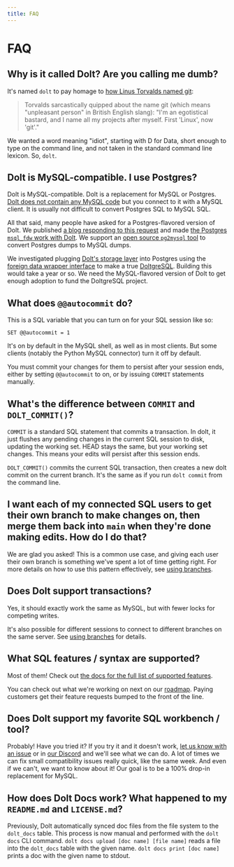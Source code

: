 ```yaml
---
title: FAQ
---
```


# FAQ

## Why is it called Dolt? Are you calling me dumb?

It's named `dolt` to pay homage to [how Linus Torvalds named
git](https://en.wikipedia.org/wiki/Git#Naming):

> Torvalds sarcastically quipped about the name git (which means
> "unpleasant person" in British English slang): "I'm an egotistical
> bastard, and I name all my projects after myself. First 'Linux',
> now 'git'."

We wanted a word meaning "idiot", starting with D for Data,
short enough to type on the command line, and
not taken in the standard command line lexicon. So,
`dolt`.

## Dolt is MySQL-compatible. I use Postgres?

Dolt is MySQL-compatible. Dolt is a replacement for MySQL or Postgres.
[Dolt does not contain any MySQL code](../architecture/architecture.md)
but you connect to it with a MySQL client. It is usually not difficult
to convert Postgres SQL to MySQL SQL.

All that said, many people have asked for a Postgres-flavored version
of Dolt. We published [a blog responding to this request](https://www.dolthub.com/blog/2022-03-28-have-postgres-want-dolt/)
and made [the Postgres `msql_fdw` work with Dolt](https://www.dolthub.com/blog/2023-04-12-dolt-with-mysql_fdw/). We support an [open source `pg2mysql` tool](https://github.com/dolthub/pg2mysql) to convert Postgres dumps to MySQL dumps.

We investigated plugging [Dolt's storage layer](../architecture/storage-engine.md) into Postgres using the [foreign data wrapper interface](https://www.dolthub.com/blog/2022-01-26-creating-a-postgres-foreign-data-wrapper/) to make a true [DoltgreSQL](https://www.doltgresql.com). Building this would take a year or so. We need the MySQL-flavored version of Dolt to get enough adoption to fund the DoltgreSQL project.

## What does `@@autocommit` do?

This is a SQL variable that you can turn on for your SQL session like so:

`SET @@autocommit = 1`

It's on by default in the MySQL shell, as well as in most clients. But
some clients (notably the Python MySQL connector) turn it off by
default.

You must commit your changes for them to persist after your session
ends, either by setting `@@autocommit` to on, or by issuing `COMMIT`
statements manually.

## What's the difference between `COMMIT` and `DOLT_COMMIT()`?

`COMMIT` is a standard SQL statement that commits a transaction. In
dolt, it just flushes any pending changes in the current SQL session
to disk, updating the working set. HEAD stays the same, but your
working set changes. This means your edits will persist after this
session ends.

`DOLT_COMMIT()` commits the current SQL transaction, then creates a
new dolt commit on the current branch. It's the same as if you run
`dolt commit` from the command line.

## I want each of my connected SQL users to get their own branch to make changes on, then merge them back into `main` when they're done making edits. How do I do that?

We are glad you asked! This is a common use case, and giving each user
their own branch is something we've spent a lot of time getting
right. For more details on how to use this pattern effectively, see
[using branches](../reference/sql/version-control/branches.md).

## Does Dolt support transactions?

Yes, it should exactly work the same as MySQL, but with fewer locks
for competing writes.

It's also possible for different sessions to connect to different
branches on the same server. See [using
branches](../reference/sql/version-control/branches.md) for details.

## What SQL features / syntax are supported?

Most of them! Check out [the docs for the full list of supported
features](../reference/sql/sql-support/supported-statements.md).

You can check out what we're working on next on our
[roadmap](./roadmap.md). Paying customers get their feature requests
bumped to the front of the line.

## Does Dolt support my favorite SQL workbench / tool?

Probably! Have you tried it? If you try it and it doesn't work, [let
us know with an issue](https://github.com/dolthub/dolt/issues) or in
[our Discord](https://discord.gg/s8uVgc3) and we'll see what
we can do. A lot of times we can fix small compatibility issues really
quick, like the same week. And even if we can't, we want to know about
it! Our goal is to be a 100% drop-in replacement for MySQL.

## How does Dolt Docs work? What happened to my `README.md` and `LICENSE.md`?

Previously, Dolt automatically synced doc files from the file system to the
`dolt_docs` table. This process is now manual and performed with the `dolt docs`
CLI command. `dolt docs upload [doc name] [file name]` reads a file into the
`dolt_docs` table with the given name. `dolt docs print [doc name]` prints a
doc with the given name to stdout.
